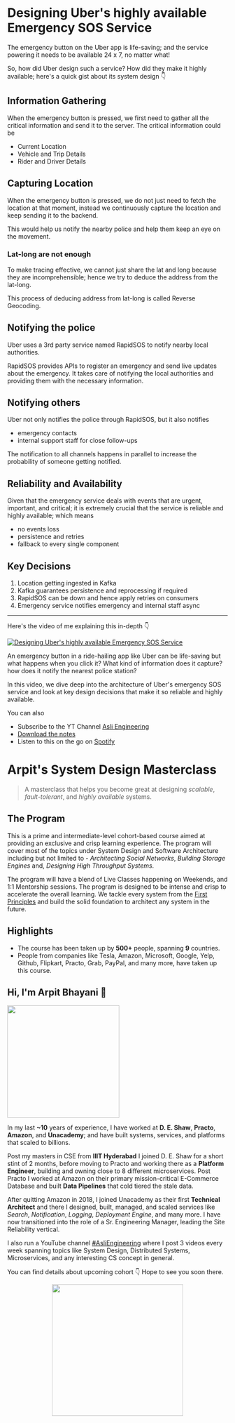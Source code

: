 Designing Uber's highly available Emergency SOS Service
===


The emergency button on the Uber app is life-saving; and the service powering it needs to be available 24 x 7, no matter what!

So, how did Uber design such a service? How did they make it highly available; here's a quick gist about its system design 👇‍

## Information Gathering

When the emergency button is pressed, we first need to gather all the critical information and send it to the server. The critical information could be

- Current Location
- Vehicle and Trip Details
- Rider and Driver Details

## Capturing Location

When the emergency button is pressed, we do not just need to fetch the location at that moment, instead we continuously capture the location and keep sending it to the backend.

This would help us notify the nearby police and help them keep an eye on the movement.

### Lat-long are not enough

To make tracing effective, we cannot just share the lat and long because they are incomprehensible; hence we try to deduce the address from the lat-long.

This process of deducing address from lat-long is called Reverse Geocoding.

## Notifying the police

Uber uses a 3rd party service named RapidSOS to notify nearby local authorities.

RapidSOS provides APIs to register an emergency and send live updates about the emergency. It takes care of notifying the local authorities and providing them with the necessary information.

## Notifying others

Uber not only notifies the police through RapidSOS, but it also notifies

- emergency contacts
- internal support staff for close follow-ups

The notification to all channels happens in parallel to increase the probability of someone getting notified.

## Reliability and Availability

Given that the emergency service deals with events that are urgent, important, and critical; it is extremely crucial that the service is reliable and highly available; which means

- no events loss
- persistence and retries
- fallback to every single component 

## Key Decisions

1. Location getting ingested in Kafka
2. Kafka guarantees persistence and reprocessing if required
3. RapidSOS can be down and hence apply retries on consumers
4. Emergency service notifies emergency and internal staff async
<hr />


<p>Here's the video of me explaining this in-depth 👇‍</p>

[![Designing Uber's highly available Emergency SOS Service](https://i.ytimg.com/vi/gpzGpPiRoCo/mqdefault.jpg)](https://www.youtube.com/watch?v=gpzGpPiRoCo)

An emergency button in a ride-hailing app like Uber can be life-saving but what happens when you click it? What kind of information does it capture? how does it notify the nearest police station?

In this video, we dive deep into the architecture of Uber's emergency SOS service and look at key design decisions that make it so reliable and highly available.

You can also
 - Subscribe to the YT Channel [Asli Engineering](https://youtube.com/c/ArpitBhayani)
 - [Download the notes](https://drive.google.com/file/d/1RMjNyqQoDK0z3OmzhICOg7WHRhAEIMG1/view?usp=share_link)
 - Listen to this on the go on [Spotify](https://open.spotify.com/show/7qMoamm2iZQrsPVm6IQLoD)

# Arpit's System Design Masterclass

> A masterclass that helps you become great at designing _scalable_, _fault-tolerant_, and _highly available_ systems.

## The Program

This is a prime and intermediate-level cohort-based course aimed at providing an exclusive and crisp learning experience. The program will cover most of the topics under System Design and Software Architecture including but not limited to - _Architecting Social Networks_, _Building Storage Engines_ and, _Designing High Throughput Systems_.

The program will have a blend of Live Classes happening on Weekends, and 1:1 Mentorship sessions. The program is designed to be intense and crisp to accelerate the overall learning. We tackle every system from the [First Principles](https://en.wikipedia.org/wiki/First_principle) and build the solid foundation to architect any system in the future.


## Highlights

 - The course has been taken up by __500+__ people, spanning __9__ countries.
 - People from companies like Tesla, Amazon, Microsoft, Google, Yelp, Github, Flipkart, Practo, Grab, PayPal, and many more, have taken up this course.


## Hi, I'm Arpit Bhayani 👋

<img width="256px" src="https://arpitbhayani.me/static/img/arpit.jpg" />

In my last **~10** years of experience, I have worked at **D. E. Shaw**, **Practo**, **Amazon**, and **Unacademy**; and have built systems, services, and platforms that scaled to billions.

Post my masters in CSE from **IIIT Hyderabad** I joined D. E. Shaw for a short stint of 2 months, before moving to Practo and working there as a **Platform Engineer**, building and owning close to 8 different microservices. Post Practo I worked at Amazon on their primary mission-critical E-Commerce Database and built **Data Pipelines** that cold tiered the stale data.

After quitting Amazon in 2018, I joined Unacademy as their first **Technical Architect** and there I designed, built, managed, and scaled services like _Search_, _Notification_, _Logging_, _Deployment Engine_, and many more. I have now transitioned into the role of a Sr. Engineering Manager, leading the Site Reliability vertical.

I also run a YouTube channel [#AsliEngineering](https://www.youtube.com/c/ArpitBhayani) where I post 3 videos every week spanning topics like System Design, Distributed Systems, Microservices, and any interesting CS concept in general.

You can find details about upcoming cohort 👇‍ Hope to see you soon there.

<center>
<a target="_blank" href="https://arpitbhayani.me/masterclass">
<img src="https://user-images.githubusercontent.com/4745789/137859181-d4499cf4-ce65-4466-8b88-a078ece0f081.PNG" width="300px" />
</a>
</center>